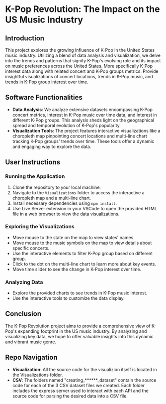 # K-Pop Revolution: The Impact on the US Music Industry

## Introduction
This project explores the growing influence of K-Pop in the United States music industry. Utilizing a blend of data analysis and visualization, we delve into the trends and patterns that signify K-Pop's evolving role and its impact on music preferences across the United States. More specifically K-Pop interest data along with related concert and K-Pop groups metrics. Provide insightful visualizations of concert locations, trends in K-Pop music, and trends in K-Pop group interest over time.

## Software Functionalities
- **Data Analysis**: We analyze extensive datasets encompassing K-Pop concert metrics, interest in K-Pop music over time data, and interest in different K-Pop groups. This analysis sheds light on the geographical spread and temporal evolution of K-Pop's popularity.
- **Visualization Tools**: The project features interactive visualizations like a choropleth map pinpointing concert locations and multi-line chart tracking K-Pop groups' trends over time. These tools offer a dynamic and engaging way to explore the data.

## User Instructions
### Running the Application
1. Clone the repository to your local machine.
2. Navigate to the `Visualizations` folder to access the interactive a choropleth map and a multi-line chart.
3. Install necessary dependencies using `npm install`.
4. Use Live Server extension in your VSCode to open the provided HTML file in a web browser to view the data visualizations.
### Exploring the Visualizations
- Move mouse to the state on the map to view states' names.
- Move mouse to the music symbols on the map to view details about specific concerts.
- Use the interactive elements to filter K-Pop group based on different group.
- Click to the dot on the multi-line chart to learn more about key events.
- Move time slider to see the change in K-Pop interest over time.
### Analyzing Data
- Explore the provided charts to see trends in K-Pop music interest.
- Use the interactive tools to customize the data display.

## Conclusion
The K-Pop Revolution project aims to provide a comprehensive view of K-Pop's expanding footprint in the US music industry. By analyzing and visualizing key data, we hope to offer valuable insights into this dynamic and vibrant music genre.

## Repo Navigation ##
- **Visualization**: All the source code for the visualizion itself is located in the Visualizations folder.
- **CSV**: The folders named "creating_******_dataset" contain the source code for each of the 3 CSV dataset files we created. Each folder includes the express server used to interact with each API and the source code for parsing the desired data into a CSV file.
